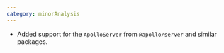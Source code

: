 ```yaml
---
category: minorAnalysis
---
```

* Added support for the `ApolloServer` from `@apollo/server` and similar packages.
